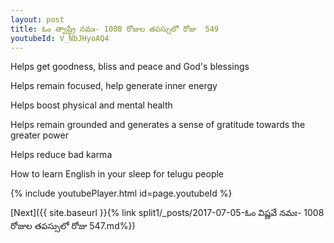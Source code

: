 ```yaml
---
layout: post
title: ఓం త్వాష్ట్రే నమః- 1008 రోజుల తపస్సులో రోజు  549
youtubeId: V_NbJHyoAQ4
---
```

 
 
Helps get goodness, bliss and peace and God's blessings
 
Helps remain focused, help generate inner energy 
 
Helps boost physical and mental health 
 
Helps remain grounded and generates a sense of gratitude towards the greater power 
 
Helps reduce bad karma
 
How to learn English in your sleep for telugu people
 
 
 
 


{% include youtubePlayer.html id=page.youtubeId %}
 
[Next]({{ site.baseurl }}{% link split1/_posts/2017-07-05-ఓం విష్ణవే నమః- 1008 రోజుల తపస్సులో రోజు  547.md%})
 
